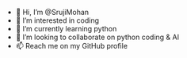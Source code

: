 - 👋 Hi, I’m @SrujiMohan
- 👀 I’m interested in coding 
- 🌱 I’m currently learning python
- 💞️ I’m looking to collaborate on python coding & AI
- 📫 Reach me on my GitHub profile

<!---
SrujiMohan/SrujiMohan is a ✨ special ✨ repository because its `README.md` (this file) appears on your GitHub profile.
You can click the Preview link to take a look at your changes.
--->
